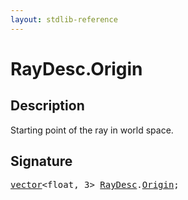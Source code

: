 ```yaml
---
layout: stdlib-reference
---
```


# RayDesc.Origin

## Description

Starting point of the ray in world space.


## Signature
<pre>
<a href="/stdlib-reference/types/vector/index" class="code_type">vector</a>&lt;<span class="code_keyword">float</span>, 3&gt; <a href="/stdlib-reference/types/raydesc-03/index" class="code_type">RayDesc</a>.<a href="/stdlib-reference/types/raydesc-03/origin-0" class="code_var">Origin</a>;
</pre>


